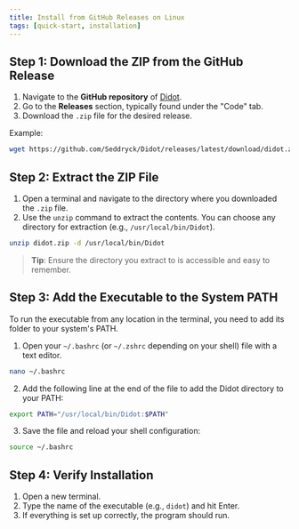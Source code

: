 ```yaml
---
title: Install from GitHub Releases on Linux
tags: [quick-start, installation]
---
```

## Step 1: Download the ZIP from the GitHub Release

1. Navigate to the **GitHub repository** of [Didot](https://github.com/Seddryck/Didot).
2. Go to the **Releases** section, typically found under the "Code" tab.
3. Download the `.zip` file for the desired release.

Example:

```bash
wget https://github.com/Seddryck/Didot/releases/latest/download/didot.zip
```

## Step 2: Extract the ZIP File

1. Open a terminal and navigate to the directory where you downloaded the `.zip` file.
2. Use the `unzip` command to extract the contents. You can choose any directory for extraction (e.g., `/usr/local/bin/Didot`).

```bash
unzip didot.zip -d /usr/local/bin/Didot
```

> **Tip**: Ensure the directory you extract to is accessible and easy to remember.

## Step 3: Add the Executable to the System PATH

To run the executable from any location in the terminal, you need to add its folder to your system's PATH.

1. Open your `~/.bashrc` (or `~/.zshrc` depending on your shell) file with a text editor.

```bash
nano ~/.bashrc
```

2. Add the following line at the end of the file to add the Didot directory to your PATH:

```bash
export PATH="/usr/local/bin/Didot:$PATH"
```

3. Save the file and reload your shell configuration:

```bash
source ~/.bashrc
```

## Step 4: Verify Installation

1. Open a new terminal.
2. Type the name of the executable (e.g., `didot`) and hit Enter.
3. If everything is set up correctly, the program should run.
